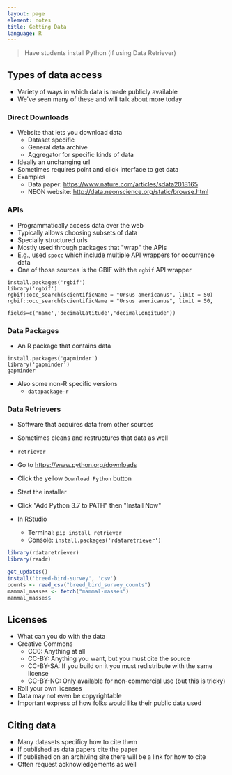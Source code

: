 ```yaml
---
layout: page
element: notes
title: Getting Data
language: R
--- 
```


> Have students install Python (if using Data Retriever)

## Types of data access

* Variety of ways in which data is made publicly available
* We've seen many of these and will talk about more today

### Direct Downloads

* Website that lets you download data
    * Dataset specific
    * General data archive
    * Aggregator for specific kinds of data
* Ideally an unchanging url
* Sometimes requires point and click interface to get data
* Examples
    * Data paper: https://www.nature.com/articles/sdata2018165
    * NEON website: http://data.neonscience.org/static/browse.html 

### APIs

* Programmatically access data over the web
* Typically allows choosing subsets of data
* Specially structured urls
* Mostly used through packages that "wrap" the APIs
* E.g., used `spocc` which include multiple API wrappers for occurrence data
* One of those sources is the GBIF with the `rgbif` API wrapper

```
install.packages('rgbif')
library('rgbif')
rgbif::occ_search(scientificName = "Ursus americanus", limit = 50)
rgbif::occ_search(scientificName = "Ursus americanus", limit = 50,
                  fields=c('name','decimalLatitude','decimalLongitude'))
```

### Data Packages

* An R package that contains data

```
install.packages('gapminder')
library('gapminder')
gapminder
```

* Also some non-R specific versions
    * `datapackage-r`

### Data Retrievers

* Software that acquires data from other sources
* Sometimes cleans and restructures that data as well
* `retriever`

* Go to https://www.python.org/downloads
* Click the yellow `Download Python` button
* Start the installer
* Click "Add Python 3.7 to PATH" then "Install Now"

* In RStudio
    * Terminal: `pip install retriever`
    * Console: `install.packages('rdataretriever')`

```r
library(rdataretriever)
library(readr)

get_updates()
install('breed-bird-survey', 'csv')
counts <- read_csv("breed_bird_survey_counts")
mammal_masses <- fetch("mammal-masses")
mammal_masses$
```

## Licenses

* What can you do with the data
* Creative Commons
    * CC0:  Anything at all
    * CC-BY: Anything you want, but you must cite the source
    * CC-BY-SA: If you build on it you must redistribute with the same license
    * CC-BY-NC: Only available for non-commercial use (but this is tricky)
* Roll your own licenses
* Data may not even be copyrightable
* Important express of how folks would like their public data used


## Citing data

* Many datasets specificy how to cite them
* If published as data papers cite the paper
* If published on an archiving site there will be a link for how to cite
* Often request acknowledgements as well
